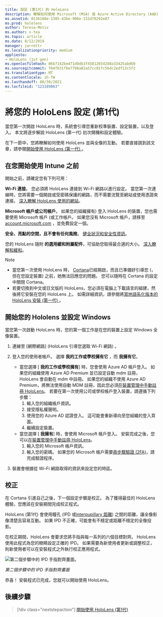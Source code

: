 ```yaml
---
title: 設定 (第1代) 的 HoloLens
description: 瞭解如何使用 Microsoft (MSA) 或 Azure Active Directory (AAD) 帳戶，在第一次使用 Wi-Fi 網路的情況下，設定 HoloLens (第一次的 gen) 。
ms.assetid: 0136188e-1305-43be-906e-151d70292e87
ms.prod: hololens
author: Teresa-Motiv
ms.author: v-tea
ms.topic: article
ms.date: 8/12/2019
manager: jarrettr
ms.localizationpriority: medium
appliesto:
- HoloLens (1st gen)
ms.openlocfilehash: 06b7142be471d0db3f45812654288a33425abd60
ms.sourcegitcommit: f04f631fbe7798a82a57cc01fc56dc2edf13c5f2
ms.translationtype: MT
ms.contentlocale: zh-TW
ms.lasthandoff: 08/30/2021
ms.locfileid: "123189863"
---
```

# <a name="set-up-your-hololens-1st-gen"></a>將您的 HoloLens 設定 (第1代) 

當您第一次開啟 HoloLens 時，系統會引導您重新校準裝置、設定裝置，以及登入。  本文將逐步解說 HoloLens (第一代) 初次開機和設定體驗。

在下一節中，您將瞭解如何使用 HoloLens 並與全像的互動。 若要直接跳到該文章，請參閱[開始使用 HoloLens (第一代) ](hololens1-basic-usage.md)。

## <a name="before-you-start"></a>在您開始使用 Intune 之前

開始之前，請確定您有下列可用：

**Wi-Fi 連接**。 您必須將 HoloLens 連接到 Wi-Fi 網路以進行設定。 當您第一次連線時，您將需要一個開啟或受密碼保護的網路，而不需要流覽至網站或使用憑證來連接。 [深入瞭解 HoloLens 使用的網站](hololens-offline.md)。

**Microsoft 帳戶或公司帳戶**。 如果您的組織擁有) 登入 HoloLens 的裝置，您也需要使用 Microsoft 帳戶 (或工作帳戶。 如果您沒有 Microsoft 帳戶，請移至 [account.microsoft.com](https://account.microsoft.com) ，並免費設定一個。

**安全、亮點的空間，且不會有任何風險**。 [健全狀況和安全性資訊](https://go.microsoft.com/fwlink/p/?LinkId=746661)。

您的 HoloLens 隨附 **的選用緩和附屬配件**，可協助您取得最合適的大小。 [深入瞭解和緩和](https://support.microsoft.com/help/12632/hololens-fit-your-hololens)。

> [!NOTE]
>  
> - 當您第一次使用 HoloLens 時， [Cortana](hololens-cortana.md)已經開啟，而且已準備好引導您 (，但在您設定裝置) 之前，她無法回應您的問題。 您可以隨時在 Cortana 的設定中關閉 Cortana。
> - 若要切換到中文或日文版的 HoloLens，您必須在電腦上下載語言的組建，然後將它安裝在您的 HoloLens 上。 如需詳細資訊，請參閱將[當地語系化版本的 HoloLens 安裝 (第一代) ](hololens1-install-localized.md)。

## <a name="start-your-hololens-and-set-up-windows"></a>開始您的 Hololens 並設定 Windows

當您第一次啟動 HoloLens 時，您的第一個工作是在您的裝置上設定 Windows 全像裝置。

1. 連線至 [網際網路] (HoloLens 引導您選取 Wi-Fi 網路) 。

1. 登入您的使用者帳戶。 選擇 **我的工作或學校擁有它** ，而 **我擁有它**。
    - 當您選擇 [ **我的工作或學校擁有**] 時，您會使用 Azure AD 帳戶登入。 如果您的組織使用 Azure AD Premium 並已設定自動 mdm 註冊，HoloLens 會自動在 mdm 中註冊。 如果您的組織不使用 Azure AD Premium，將無法使用自動 MDM 註冊，因此您必須[在裝置管理中手動註冊 HoloLens](hololens-enroll-mdm.md#different-ways-to-enroll)。 若要在第一次使用公司或學校帳戶登入裝置，請遵循下列步驟：
        1. 輸入您的組織帳戶資訊。
        1. 接受隱私權聲明。
        1. 使用您的 Azure AD 認證登入。 這可能會重新導向至您組織的登入頁面。
        1. 繼續設定裝置。
    - 當您選擇 [ **我擁有**] 時，會使用 Microsoft 帳戶登入。 安裝完成之後，您可以[在裝置管理中手動註冊 HoloLens](hololens-enroll-mdm.md#different-ways-to-enroll)。
        1. 輸入您的 Microsoft 帳戶資訊。
        1. 輸入您的密碼。 如果您的 Microsoft 帳戶需要[兩步驟驗證 (2FA)](https://blogs.technet.microsoft.com/microsoft_blog/2013/04/17/microsoft-account-gets-more-secure/)，請完成驗證程序。

1. 裝置會根據從 Wi-Fi 網路取得的資訊來設定您的時區。

## <a name="calibration"></a>校正

在 Cortana 引進自己之後，下一個設定步驟是校正。 為了獲得最佳的 HoloLens 體驗，您應該在安裝期間完成校正程式。

HoloLens (第1代) 會使用瞳孔 (IPD 或[interpupillary 距離](https://en.wikipedia.org/wiki/Interpupillary_distance)) 之間的距離，讓全像影像清楚且容易互動。 如果 IPD 不正確，可能會有不穩定或距離不穩定的全像投影。

在校正期間，HoloLens 會要求您將手指與每一系列的六個目標對齊。 HoloLens 使用此程式為您的眼睛設定正確的 IPD。 如果需要為新使用者更新或調整校正，則新使用者可以在安裝程式之外執行校正應用程式。

![第二個步驟中的 IPD 手指對齊畫面。](./images/ipd-finger-alignment-300px.jpg)

*第二個步驟中的 IPD 手指對齊畫面*

恭喜！ 安裝程式已完成，您就可以開始使用 HoloLens。

## <a name="next-steps"></a>後續步驟

> [!div class="nextstepaction"]
> [開始使用 HoloLens (第1代) ](hololens1-basic-usage.md)
